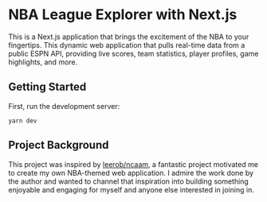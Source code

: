 # NBA League Explorer with Next.js

This is a Next.js application that brings the excitement of the NBA to your fingertips. This dynamic web application that pulls real-time data from a public ESPN API, providing live scores, team statistics, player profiles, game highlights, and more.

## Getting Started

First, run the development server:

```
yarn dev
```

## Project Background

This project was inspired by [leerob/ncaam](https://github.com/leerob/ncaam), a fantastic project motivated me to create my own NBA-themed web application. I admire the work done by the author and wanted to channel that inspiration into building something enjoyable and engaging for myself and anyone else interested in joining in.
